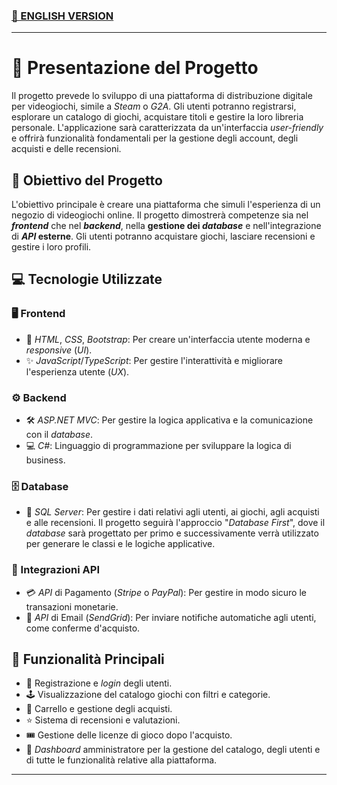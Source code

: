 ### [🏴 ENGLISH VERSION](README_EN.md)
---
# 📖 Presentazione del Progetto
Il progetto prevede lo sviluppo di una piattaforma di distribuzione digitale per videogiochi, simile a _Steam_ o _G2A_. Gli utenti potranno registrarsi, esplorare un catalogo di giochi, acquistare titoli e gestire la loro libreria personale. L'applicazione sarà caratterizzata da un'interfaccia _user-friendly_ e offrirà funzionalità fondamentali per la gestione degli account, degli acquisti e delle recensioni.

## 🎯 Obiettivo del Progetto
L'obiettivo principale è creare una piattaforma che simuli l'esperienza di un negozio di videogiochi online. Il progetto dimostrerà competenze sia nel _**frontend**_ che nel _**backend**_, nella **gestione dei _database_** e nell'integrazione di **_API_ esterne**. Gli utenti potranno acquistare giochi, lasciare recensioni e gestire i loro profili.

## 💻 Tecnologie Utilizzate

### 🖥️ Frontend
- 🎨 _HTML_, _CSS_, _Bootstrap_: Per creare un'interfaccia utente moderna e _responsive_ (_UI_).
- ✨ _JavaScript_/_TypeScript_: Per gestire l'interattività e migliorare l'esperienza utente (_UX_).

### ⚙️ Backend
- 🛠 _ASP.NET MVC_: Per gestire la logica applicativa e la comunicazione con il _database_.
- 💻 _C#_: Linguaggio di programmazione per sviluppare la logica di business.
### 🗄️ Database
- 💾 _SQL Server_: Per gestire i dati relativi agli utenti, ai giochi, agli acquisti e alle recensioni.
Il progetto seguirà l'approccio "_Database First_", dove il _database_ sarà progettato per primo e successivamente verrà utilizzato per generare le classi e le logiche applicative.
### 🔗 Integrazioni API
- 💳 _API_ di Pagamento (_Stripe_ o _PayPal_): Per gestire in modo sicuro le transazioni monetarie.
- 📧 _API_ di Email (_SendGrid_): Per inviare notifiche automatiche agli utenti, come conferme d'acquisto.
## 🚀 Funzionalità Principali
- 👤 Registrazione e _login_ degli utenti.
- 🕹 Visualizzazione del catalogo giochi con filtri e categorie.
- 🛒 Carrello e gestione degli acquisti.
- ⭐ Sistema di recensioni e valutazioni.
- 🎟 Gestione delle licenze di gioco dopo l'acquisto.
- 🔧 _Dashboard_ amministratore per la gestione del catalogo, degli utenti e di tutte le funzionalità relative alla piattaforma.
---

